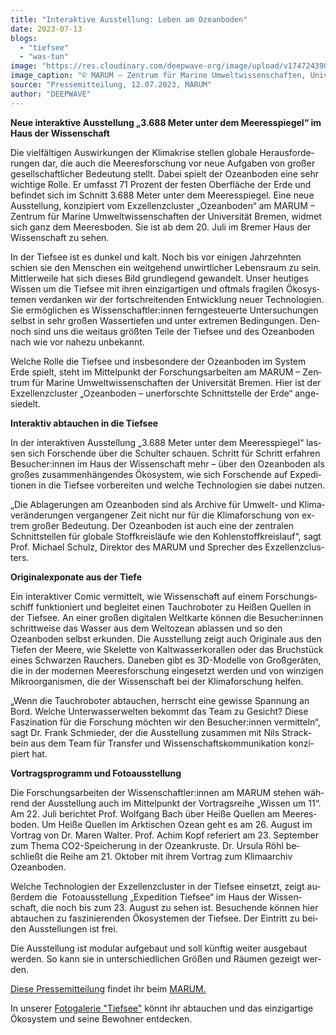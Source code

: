 ```yaml
---
title: "Interaktive Ausstellung: Le­ben am Ozeanboden"
date: 2023-07-13
blogs: 
  - "tiefsee"
  - "was-tun"
image: "https://res.cloudinary.com/deepwave-org/image/upload/v1747243901/deepwave.org/MARUM_sea_anemone-scaled.jpg"
image_caption: "© MARUM − Zentrum für Marine Umweltwissenschaften, Universität Bremen / Wikimedia Commons (CC BY 4.0)"
source: "Pressemitteilung, 12.07.2023, MARUM"
author: "DEEPWAVE"
---
```


**Neue in­ter­ak­ti­ve Aus­stel­lung „3.688 Me­ter un­ter dem Mee­res­spie­gel“ im Haus der Wis­sen­schaft**

Die viel­fäl­ti­gen Aus­wir­kun­gen der Kli­ma­kri­se stel­len glo­ba­le Her­aus­for­de­run­gen dar, die auch die Mee­res­for­schung vor neue Auf­ga­ben von gro­ßer ge­sell­schaft­li­cher Be­deu­tung stellt. Da­bei spielt der Ozeanboden eine sehr wich­ti­ge Rol­le. Er um­fasst 71 Pro­zent der fes­ten Ober­flä­che der Erde und be­fin­det sich im Schnitt 3.688 Me­ter un­ter dem Mee­res­spie­gel. Eine neue Aus­stel­lung, kon­zi­piert vom Ex­zel­lenz­clus­ter „Ozeanboden“ am MARUM – Zen­trum für Ma­ri­ne Um­welt­wis­sen­schaf­ten der Uni­ver­si­tät Bre­men, wid­met sich ganz dem Mee­res­bo­den. Sie ist ab dem 20. Juli im Bre­mer Haus der Wis­sen­schaft zu se­hen.

In der Tief­see ist es dun­kel und kalt. Noch bis vor ei­ni­gen Jahr­zehn­ten schien sie den Men­schen ein weit­ge­hend un­wirt­li­cher Le­bens­raum zu sein. Mitt­ler­wei­le hat sich die­ses Bild grund­le­gend ge­wan­delt. Un­ser heu­ti­ges Wis­sen um die Tief­see mit ih­ren ein­zig­ar­ti­gen und oft­mals fra­gi­len Öko­sys­te­men ver­dan­ken wir der fort­schrei­ten­den Ent­wick­lung neu­er Tech­no­lo­gi­en. Sie er­mög­li­chen es Wis­sen­schaft­ler:in­nen fern­ge­steu­er­te Un­ter­su­chun­gen selbst in sehr gro­ßen Was­ser­tie­fen und un­ter ex­tre­men Be­din­gun­gen. Den­noch sind uns die weit­aus größ­ten Tei­le der Tief­see und des Ozeanboden nach wie vor na­he­zu un­be­kannt.

Wel­che Rol­le die Tief­see und ins­be­son­de­re der Ozeanboden im Sys­tem Erde spielt, steht im Mit­tel­punkt der For­schungs­ar­bei­ten am MARUM – Zen­trum für Ma­ri­ne Um­welt­wis­sen­schaf­ten der Uni­ver­si­tät Bre­men. Hier ist der Ex­zel­lenz­clus­ter „Oze­an­bo­den – un­er­forsch­te Schnitt­stel­le der Erde“ an­ge­sie­delt.

**Interaktiv abtauchen in die Tiefsee**

In der in­ter­ak­ti­ven Aus­stel­lung „3.688 Me­ter un­ter dem Mee­res­spie­gel“ las­sen sich For­schen­de über die Schul­ter schau­en. Schritt für Schritt er­fah­ren Be­su­cher:in­nen im Haus der Wis­sen­schaft mehr – über den Oze­an­bo­den als gro­ßes zu­sam­men­hän­gen­des Öko­sys­tem, wie sich For­schen­de auf Ex­pe­di­tio­nen in die Tief­see vor­be­rei­ten und wel­che Tech­no­lo­gi­en sie da­bei nut­zen.

„Die Ab­la­ge­run­gen am Oze­an­bo­den sind als Ar­chi­ve für Um­welt- und Kli­ma­ver­än­de­run­gen ver­gan­ge­ner Zeit nicht nur für die Kli­ma­for­schung von ex­trem gro­ßer Be­deu­tung. Der Oze­an­bo­den ist auch eine der zen­tra­len Schnitt­stel­len für glo­ba­le Stoff­kreis­läu­fe wie den Koh­len­stoff­kreis­lauf“, sagt Prof. Mi­cha­el Schulz, Di­rek­tor des MARUM und Spre­cher des Ex­zel­lenz­clus­ters.

**Originalexponate aus der Tiefe**

Ein in­ter­ak­ti­ver Co­mic ver­mit­telt, wie Wis­sen­schaft auf ei­nem For­schungs­schiff funk­tio­niert und be­glei­tet ei­nen Tauch­ro­bo­ter zu Hei­ßen Quel­len in der Tief­see. An ei­ner gro­ßen di­gi­ta­len Welt­kar­te kön­nen die Be­su­cher:in­nen schritt­wei­se das Was­ser aus dem Weltoze­an ab­las­sen und so den Ozeanboden selbst er­kun­den. Die Aus­stel­lung zeigt auch Ori­gi­na­le aus den Tie­fen der Mee­re, wie Ske­let­te von Kalt­was­ser­ko­ral­len oder das Bruch­stück ei­nes Schwar­zen Rau­chers. Da­ne­ben gibt es 3D-Mo­del­le von Groß­ge­rä­ten, die in der mo­der­nen Mee­res­for­schung ein­ge­setzt wer­den und von win­zi­gen Mi­kro­or­ga­nis­men, die der Wis­sen­schaft bei der Kli­ma­for­schung hel­fen.

„Wenn die Tauch­ro­bo­ter ab­tau­chen, herrscht eine ge­wis­se Span­nung an Bord. Wel­che Un­ter­was­ser­wel­ten be­kommt das Team zu Ge­sicht? Die­se Fas­zi­na­ti­on für die For­schung möch­ten wir den Be­su­cher:in­nen ver­mit­teln“, sagt Dr. Frank Schmie­der, der die Aus­stel­lung zu­sam­men mit Nils Strack­bein aus dem Team für Trans­fer und Wis­sen­schafts­kom­mu­ni­ka­ti­on kon­zi­piert hat.

**Vortragsprogramm und Fotoausstellung**

Die For­schungs­ar­bei­ten der Wis­sen­schaft­ler:in­nen am MARUM ste­hen wäh­rend der Aus­stel­lung auch im Mit­tel­punkt der Vor­trags­rei­he „Wis­sen um 11“. Am 22. Juli be­rich­tet Prof. Wolf­gang Bach über Hei­ße Quel­len am Mee­res­bo­den. Um Hei­ße Quel­len im Ark­ti­schen Oze­an geht es am 26. Au­gust im Vor­trag von Dr. Ma­ren Wal­ter. Prof. Achim Kopf re­fe­riert am 23. Sep­tem­ber zum The­ma CO2\-Spei­che­rung in der Oze­an­krus­te. Dr. Ur­su­la Röhl be­schließt die Rei­he am 21. Ok­to­ber mit ih­rem Vor­trag zum Kli­maar­chiv Ozeanboden.

Wel­che Tech­no­lo­gi­en der Ex­zel­lenz­clus­ter in der Tief­see ein­setzt, zeigt au­ßer­dem die  Fo­to­aus­stel­lung „Ex­pe­di­ti­on Tief­see“ im Haus der Wis­sen­schaft, die noch bis zum 23. Au­gust zu se­hen ist. Be­su­chen­de kön­nen hier ab­tau­chen zu fas­zi­nie­ren­den Öko­sys­te­men der Tief­see. Der Ein­tritt zu bei­den Aus­stel­lun­gen ist frei.

Die Aus­stel­lung ist mo­du­lar auf­ge­baut und soll künf­tig wei­ter aus­ge­baut wer­den. So kann sie in un­ter­schied­li­chen Grö­ßen und Räu­men ge­zeigt wer­den.

[Diese Pressemitteilung](https://www.marum.de/Entdecken/3688.html) findet ihr beim [MARUM.](https://www.marum.de/index.html)

In unserer [Fotogalerie "Tiefsee"](https://www.deepwave.org/die-ozeane/bilder/) könnt ihr abtauchen und das einzigartige Ökosystem und seine Bewohner entdecken.
